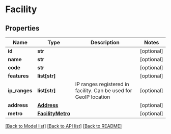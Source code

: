 # Facility


## Properties
Name | Type | Description | Notes
------------ | ------------- | ------------- | -------------
**id** | **str** |  | [optional] 
**name** | **str** |  | [optional] 
**code** | **str** |  | [optional] 
**features** | **list[str]** |  | [optional] 
**ip_ranges** | **list[str]** | IP ranges registered in facility. Can be used for GeoIP location | [optional] 
**address** | [**Address**](Address.md) |  | [optional] 
**metro** | [**FacilityMetro**](FacilityMetro.md) |  | [optional] 

[[Back to Model list]](../README.md#documentation-for-models) [[Back to API list]](../README.md#documentation-for-api-endpoints) [[Back to README]](../README.md)


